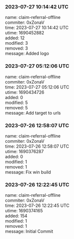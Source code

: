 ### 2023-07-27 10:14:42 UTC
name: claim-referral-offline  
commiter: 0xZonaV  
time: 2023-07-27 10:14:42 UTC  
utime: 1690452882  
added: 12  
modified: 3  
removed: 3  
message: Added logo

### 2023-07-27 05:12:06 UTC
name: claim-referral-offline  
commiter: 0xZonaV  
time: 2023-07-27 05:12:06 UTC  
utime: 1690434726  
added: 0  
modified: 5  
removed: 5  
message: Add target to urls

### 2023-07-26 12:58:07 UTC
name: claim-referral-offline  
commiter: 0xZonaV  
time: 2023-07-26 12:58:07 UTC  
utime: 1690376287  
added: 0  
modified: 1  
removed: 1  
message: Fix win build

### 2023-07-26 12:22:45 UTC
name: claim-referral-offline  
commiter: 0xZonaV  
time: 2023-07-26 12:22:45 UTC  
utime: 1690374165  
added: 154  
modified: 1  
removed: 1  
message: Initial Commit


